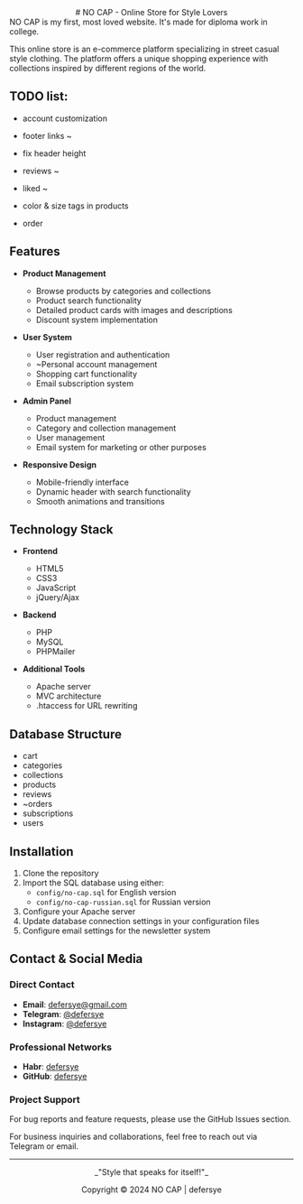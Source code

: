 <div align="center">
# NO CAP - Online Store for Style Lovers
</div>
NO CAP is my first, most loved website. It's made for diploma work in college.

This online store is an e-commerce platform specializing in street casual style clothing. The platform offers a unique shopping experience with collections inspired by different regions of the world.

## TODO list:

-  account customization

-  footer links ~

-  fix header height

-  reviews ~

-  liked ~

-  color & size tags in products

-  order

## Features

-  **Product Management**

   -  Browse products by categories and collections
   -  Product search functionality
   -  Detailed product cards with images and descriptions
   -  Discount system implementation

-  **User System**

   -  User registration and authentication
   -  ~Personal account management
   -  Shopping cart functionality
   -  Email subscription system

-  **Admin Panel**

   -  Product management
   -  Category and collection management
   -  User management
   -  Email system for marketing or other purposes

-  **Responsive Design**
   -  Mobile-friendly interface
   -  Dynamic header with search functionality
   -  Smooth animations and transitions

## Technology Stack

-  **Frontend**

   -  HTML5
   -  CSS3
   -  JavaScript
   -  jQuery/Ajax

-  **Backend**

   -  PHP
   -  MySQL
   -  PHPMailer

-  **Additional Tools**
   -  Apache server
   -  MVC architecture
   -  .htaccess for URL rewriting

## Database Structure

-  cart
-  categories
-  collections
-  products
-  reviews
-  ~orders
-  subscriptions
-  users

## Installation

1. Clone the repository
2. Import the SQL database using either:
   -  `config/no-cap.sql` for English version
   -  `config/no-cap-russian.sql` for Russian version
3. Configure your Apache server
4. Update database connection settings in your configuration files
5. Configure email settings for the newsletter system

## Contact & Social Media

### Direct Contact

-  **Email**: defersye@gmail.com
-  **Telegram**: [@defersye](https://t.me/defersye)
-  **Instagram**: [@defersye](https://instagram.com/defersye)

### Professional Networks

-  **Habr**: [defersye](https://habr.com/ru/users/defersye/)
-  **GitHub**: [defersye](https://github.com/defersye)

### Project Support

For bug reports and feature requests, please use the GitHub Issues section.

For business inquiries and collaborations, feel free to reach out via Telegram or email.

---

<div align="center">
_"Style that speaks for itself!"_

Copyright © 2024 NO CAP | defersye

</div>
